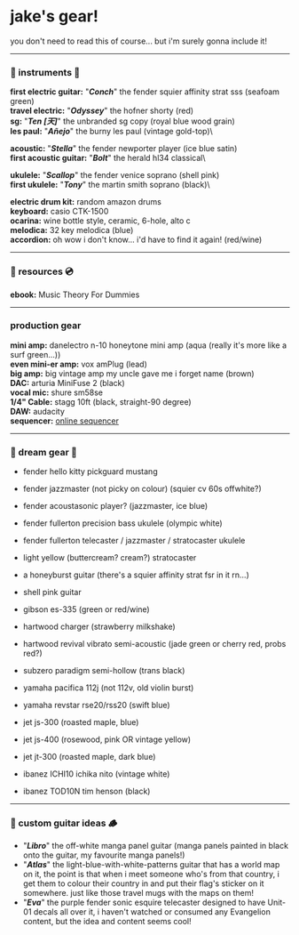 # jake's gear!
you don't need to read this of course... but i'm surely gonna include it!

---

### 🎸 instruments 🎺
**first electric guitar:** "***Conch***" the fender squier affinity strat sss (seafoam green)\
**travel electric:** "***Odyssey***" the hofner shorty (red)\
**sg:** "***Ten [天]***" the unbranded sg copy (royal blue wood grain)\
**les paul:** "***Añejo***" the burny les paul (vintage gold-top)\

**acoustic:** "***Stella***" the fender newporter player (ice blue satin)\
**first acoustic guitar:** "***Bolt***" the herald hl34 classical\

**ukulele:** "***Scallop***" the fender venice soprano (shell pink)\
**first ukulele:** "***Tony***" the  martin smith soprano (black)\

**electric drum kit:** random amazon drums\
**keyboard:** casio CTK-1500\
**ocarina:** wine bottle style, ceramic, 6-hole, alto c\
**melodica:** 32 key melodica (blue)\
**accordion:** oh wow i don't know... i'd have to find it again! (red/wine)

---

### 📖 resources 💿
**ebook:** Music Theory For Dummies

---

### production gear
**mini amp:** danelectro n-10 honeytone mini amp (aqua (really it's more like a surf green...))\
**even mini-er amp:** vox amPlug (lead)\
**big amp:** big vintage amp my uncle gave me i forget name (brown)\
**DAC:** arturia MiniFuse 2 (black)\
**vocal mic:** shure sm58se\
**1/4" Cable:** stagg 10ft (black, straight-90 degree)\
**DAW:** audacity\
**sequencer:** [online sequencer](https://onlinesequencer.net)

---

### 🌟 dream gear 🌌
- fender hello kitty pickguard mustang
- fender jazzmaster (not picky on colour)  (squier cv 60s offwhite?)
- fender acoustasonic player? (jazzmaster, ice blue)

- fender fullerton precision bass ukulele (olympic white)
- fender fullerton telecaster / jazzmaster / stratocaster ukulele

- light yellow (buttercream? cream?) stratocaster
- a honeyburst guitar (there's a squier affinity strat fsr in it rn...)
- shell pink guitar

- gibson es-335 (green or red/wine)

- hartwood charger (strawberry milkshake)
- hartwood revival vibrato semi-acoustic (jade green or cherry red, probs red?)

- subzero paradigm semi-hollow (trans black)

- yamaha pacifica 112j (not 112v, old violin burst)
- yamaha revstar rse20/rss20 (swift blue)

- jet js-300 (roasted maple, blue)
- jet js-400 (rosewood, pink OR vintage yellow)
- jet jt-300 (roasted maple, dark blue)

- ibanez ICHI10 ichika nito (vintage white)
- ibanez TOD10N tim henson (black)

---

### 🎨 custom guitar ideas 🪵
- "***Libro***" the off-white manga panel guitar (manga panels painted in black onto the guitar, my favourite manga panels!)
- "***Atlas***" the light-blue-with-white-patterns guitar that has a world map on it, the point is that when i meet someone who's from that country, i get them to colour their country in and put their flag's sticker on it somewhere. just like those travel mugs with the maps on them!
- "***Eva***" the purple fender sonic esquire telecaster designed to have Unit-01 decals all over it, i haven't watched or consumed any Evangelion content, but the idea and content seems cool!
